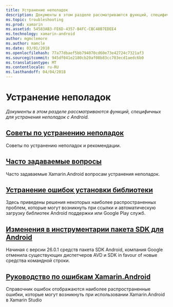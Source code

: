 ```yaml
---
title: Устранение неполадок
description: Документы в этом разделе рассматриваются функций, специфичных для устранения неполадок с Android.
ms.topic: troubleshooting
ms.prod: xamarin
ms.assetid: 54583AB3-FE6D-4357-B4FC-CBC48B7EDEE4
ms.technology: xamarin-android
author: mgmclemore
ms.author: mamcle
ms.date: 03/01/2018
ms.openlocfilehash: 77a77dbaef5bb794070cd60e73e42724c7321af3
ms.sourcegitcommit: 945df041e2180cb20af08b83cc703ecd1aedc6b0
ms.translationtype: MT
ms.contentlocale: ru-RU
ms.lasthandoff: 04/04/2018
---
```

# <a name="troubleshooting"></a>Устранение неполадок

_Документы в этом разделе рассматриваются функций, специфичных для устранения неполадок с Android._

## <a name="troubleshooting-tipsandroidtroubleshootingtroubleshootingmd"></a>[Советы по устранению неполадок](~/android/troubleshooting/troubleshooting.md)

Советы по устранению неполадок и рекомендации.


## <a name="frequently-asked-questionsquestionsindexmd"></a>[Часто задаваемые вопросы](questions/index.md)

Часто задаваемые Xamarin.Android вопросам устранения неполадок.


## <a name="resolving-library-installation-errorsandroidtroubleshootingresolving-library-installation-errorsmd"></a>[Устранение ошибок установки библиотеки](~/android/troubleshooting/resolving-library-installation-errors.md)

Здесь приведены решения некоторых наиболее распространенных проблем, которые могут возникнуть при ссылки и автоматическую загрузку библиотек Android поддержки или Google Play служб.


## <a name="changes-to-the-android-sdk-toolingandroidtroubleshootingsdk-cli-tooling-changesmd"></a>[Изменения в инструментарии пакета SDK для Android](~/android/troubleshooting/sdk-cli-tooling-changes.md)

Начиная с версии 26.0.1 средств пакета SDK Android, компания Google отменила существующих диспетчеров AVD и SDK in favour of новые средства командной строки.


## <a name="xamarinandroid-errors-referenceandroidtroubleshootingerrorsmd"></a>[Руководство по ошибкам Xamarin.Android](~/android/troubleshooting/errors.md)

Справочник ошибок отображаются наиболее распространенные ошибки, которые могут возникнуть при использовании Xamarin.Android в Xamarin Studio

